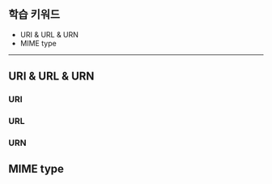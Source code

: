 ## 학습 키워드

- URI & URL & URN
- MIME type

<hr>

## URI & URL & URN

### URI

### URL

### URN


## MIME type

